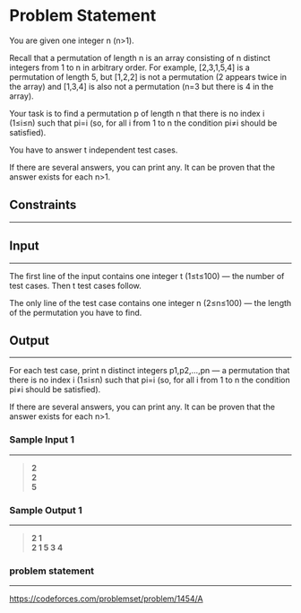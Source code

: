 
# Problem Statement
You are given one integer n (n>1).

Recall that a permutation of length n is an array consisting of n distinct integers from 1 to n in arbitrary order. For example, [2,3,1,5,4] is a permutation of length 5, but [1,2,2] is not a permutation (2 appears twice in the array) and [1,3,4] is also not a permutation (n=3 but there is 4 in the array).

Your task is to find a permutation p of length n that there is no index i (1≤i≤n) such that pi=i (so, for all i from 1 to n the condition pi≠i should be satisfied).

You have to answer t independent test cases.

If there are several answers, you can print any. It can be proven that the answer exists for each n>1.

## Constraints
---


## Input
----
The first line of the input contains one integer t (1≤t≤100) — the number of test cases. Then t test cases follow.

The only line of the test case contains one integer n (2≤n≤100) — the length of the permutation you have to find.

## Output
---
For each test case, print n distinct integers p1,p2,…,pn — a permutation that there is no index i (1≤i≤n) such that pi=i (so, for all i from 1 to n the condition pi≠i should be satisfied).

If there are several answers, you can print any. It can be proven that the answer exists for each n>1.

### Sample Input 1
----
> **2\
2\
5**

### Sample Output  1
----
> **2 1\
2 1 5 3 4**


### problem statement
---
https://codeforces.com/problemset/problem/1454/A